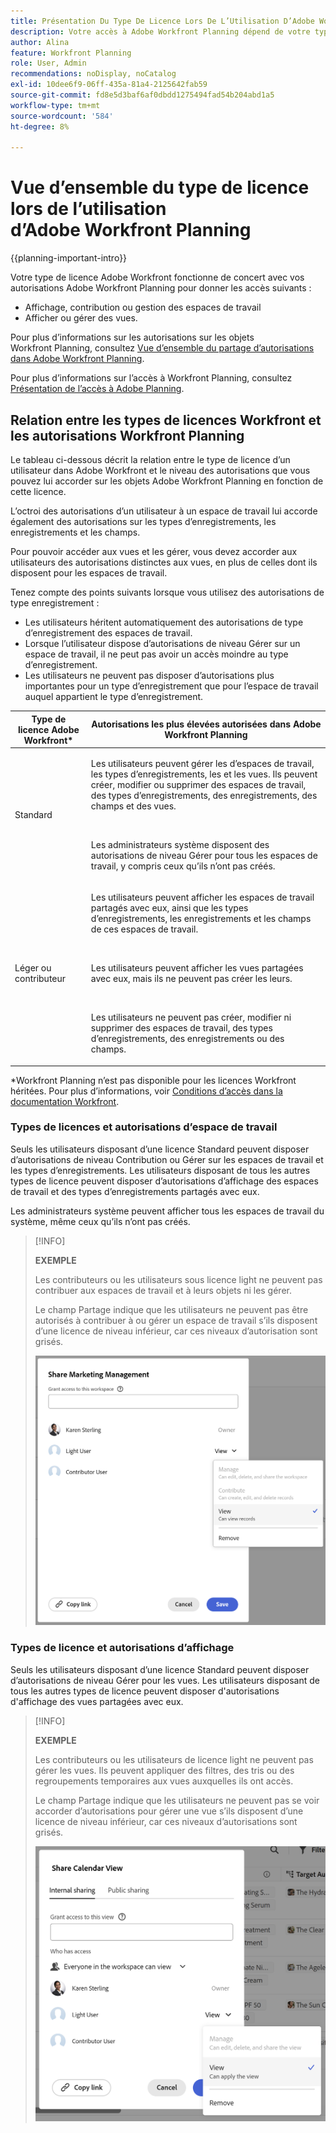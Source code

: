 ```yaml
---
title: Présentation Du Type De Licence Lors De L’Utilisation D’Adobe Workfront Planning
description: Votre accès à Adobe Workfront Planning dépend de votre type de licence et de vos autorisations d'objets. Tous les utilisateurs de l’organisation n’ont pas le même accès et les mêmes autorisations pour utiliser Adobe Workfront Planning. Cet article décrit les niveaux d’accès que les utilisateurs peuvent avoir à Adobe Workfront Planning.
author: Alina
feature: Workfront Planning
role: User, Admin
recommendations: noDisplay, noCatalog
exl-id: 10dee6f9-06ff-435a-81a4-2125642fab59
source-git-commit: fd8e5d3baf6af0dbdd1275494fad54b204abd1a5
workflow-type: tm+mt
source-wordcount: '584'
ht-degree: 8%

---
```



# Vue d’ensemble du type de licence lors de l’utilisation d’Adobe Workfront Planning

<!--<span class="preview">The highlighted information on this page refers to functionality not yet generally available. It is available only in the Preview environment for all customers. After the monthly releases to Production, the same features are also available in the Production environment for customers who enabled fast releases. </span>   

<span class="preview">For information about fast releases, see [Enable or disable fast releases for your organization](/help/quicksilver/administration-and-setup/set-up-workfront/configure-system-defaults/enable-fast-release-process.md). </span>-->

{{planning-important-intro}}

Votre type de licence Adobe Workfront fonctionne de concert avec vos autorisations Adobe Workfront Planning pour donner les accès suivants :

* Affichage, contribution ou gestion des espaces de travail <!--<span class="preview">or record types</span>-->
* Afficher ou gérer des vues.

Pour plus d’informations sur les autorisations sur les objets Workfront Planning, consultez [Vue d’ensemble du partage d’autorisations dans Adobe Workfront Planning](/help/quicksilver/planning/access/sharing-permissions-overview.md).

Pour plus d’informations sur l’accès à Workfront Planning, consultez [Présentation de l’accès à Adobe Planning](/help/quicksilver/planning/access/access-overview.md).

## Relation entre les types de licences Workfront et les autorisations Workfront Planning

Le tableau ci-dessous décrit la relation entre le type de licence d’un utilisateur dans Adobe Workfront et le niveau des autorisations que vous pouvez lui accorder sur les objets Adobe Workfront Planning en fonction de cette licence.

L’octroi des autorisations d’un utilisateur à un espace de travail lui accorde également des autorisations sur les types d’enregistrements, les enregistrements et les champs.

Pour pouvoir accéder aux vues et les gérer, vous devez accorder aux utilisateurs des autorisations distinctes aux vues, en plus de celles dont ils disposent pour les espaces de travail.


<div class="preview">

Tenez compte des points suivants lorsque vous utilisez des autorisations de type enregistrement :

* Les utilisateurs héritent automatiquement des autorisations de type d’enregistrement des espaces de travail.
* Lorsque l’utilisateur dispose d’autorisations de niveau Gérer sur un espace de travail, il ne peut pas avoir un accès moindre au type d’enregistrement.
* Les utilisateurs ne peuvent pas disposer d’autorisations plus importantes pour un type d’enregistrement que pour l’espace de travail auquel appartient le type d’enregistrement.

</div>

| Type de licence Adobe Workfront* | Autorisations les plus élevées autorisées dans Adobe Workfront Planning |
|------------------------------------------------|-------------------------------------------------------------------------------------------------------------------------------------------------------------------------------|
| Standard | <p>Les utilisateurs peuvent gérer les <span class="preview"> d’espaces de travail, les types d’enregistrements, les </span> et les vues. Ils peuvent créer, modifier ou supprimer des espaces de travail, des types d’enregistrements, des enregistrements, des champs et des vues.</p> <br> <p>Les administrateurs système disposent des autorisations de niveau Gérer pour tous les espaces de travail, y compris ceux qu’ils n’ont pas créés.</p> |
| Léger ou contributeur | <p>Les utilisateurs peuvent afficher les espaces de travail partagés avec eux, ainsi que les types d’enregistrements, les enregistrements et les champs de ces espaces de travail.</p> <br> <p>Les utilisateurs peuvent afficher les vues partagées avec eux, mais ils ne peuvent pas créer les leurs. </p><br> <p>Les utilisateurs ne peuvent pas créer, modifier ni supprimer des espaces de travail, des types d’enregistrements, des enregistrements ou des champs.</p> |

*Workfront Planning n’est pas disponible pour les licences Workfront héritées.
Pour plus d’informations, voir [Conditions d’accès dans la documentation Workfront](/help/quicksilver/administration-and-setup/add-users/access-levels-and-object-permissions/access-level-requirements-in-documentation.md).


<!--OLD 

| Adobe Workfront license type*                                   | Highest permissions allowed in Adobe Workfront Planning                                                                                                                                             |
|------------------------------------------------|-------------------------------------------------------------------------------------------------------------------------------------------------------------------------------|
|New: Standard <br> or <br>Current: Plan                    | Users can manage workspaces. They can create, edit, or delete workspaces, record types, records, and fields. <br> System administrators have Manage permissions to all workspaces, including the ones they did not create.                                                                                                                     |
| New: Light, Contributor <br> or <br>Current: Work, Requestor, Reviewer                      | Users can view the workspaces shared with them, as well as the record types, records, and fields of those workspaces. <br> Users cannot create, edit, or delete workspaces, record types, records, or fields.|

*For more information, see [Access requirements in Workfront documentation](/help/quicksilver/administration-and-setup/add-users/access-levels-and-object-permissions/access-level-requirements-in-documentation.md).
-->

### Types de licences et autorisations d’espace de travail

Seuls les utilisateurs disposant d’une licence Standard peuvent disposer d’autorisations de niveau Contribution ou Gérer sur les espaces de travail <span class="preview">et les types d’enregistrements</span>. Les utilisateurs disposant de tous les autres types de licence peuvent disposer d’autorisations d’affichage des espaces de travail <span class="preview"> et des types d’enregistrements </span> partagés avec eux.

Les administrateurs système peuvent afficher tous les espaces de travail du système, même ceux qu’ils n’ont pas créés.

<!--does the shot below need to be replaced for record types??-->

>[!INFO]
>
>**EXEMPLE**
>
>Les contributeurs ou les utilisateurs sous licence light ne peuvent pas contribuer aux espaces de travail et à leurs objets ni les gérer.
>
>Le champ Partage indique que les utilisateurs ne peuvent pas être autorisés à contribuer à ou gérer un espace de travail s’ils disposent d’une licence de niveau inférieur, car ces niveaux d’autorisation sont grisés.
>
>![Autorisations grisées pour l’utilisateur contributeur sur l’espace de travail](assets/permissions-grayed-out-for-contributor-user-on-workspace.png)


### Types de licence et autorisations d’affichage

Seuls les utilisateurs disposant d’une licence Standard peuvent disposer d’autorisations de niveau Gérer pour les vues. Les utilisateurs disposant de tous les autres types de licence peuvent disposer d&#39;autorisations d&#39;affichage des vues partagées avec eux.

>[!INFO]
>
>**EXEMPLE**
>
>Les contributeurs ou les utilisateurs de licence light ne peuvent pas gérer les vues. Ils peuvent appliquer des filtres, des tris ou des regroupements temporaires aux vues auxquelles ils ont accès.
>
>Le champ Partage indique que les utilisateurs ne peuvent pas se voir accorder d’autorisations pour gérer une vue s’ils disposent d’une licence de niveau inférieur, car ces niveaux d’autorisations sont grisés.
>
>![Autorisations grisées pour un utilisateur léger sur le partage d’affichage](assets/permissions-grayed-out-for-light-user.png)
